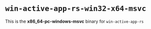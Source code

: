 # `win-active-app-rs-win32-x64-msvc`

This is the **x86_64-pc-windows-msvc** binary for `win-active-app-rs`

